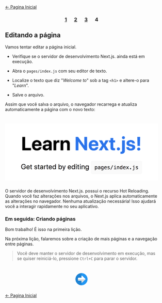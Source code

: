 [← Pagina Inicial](../../../README.md#basico)

<h3 align="center">
<a href="./1.md" style="margin:0 10px;">1</a>
<a href="./2.md" style="margin:0 10px;">2</a>
<a href="./3.md" style="margin:0 10px;">3</a>
<spam style="margin:0 10px;">4</spam>
</h3>

## Editando a página

Vamos tentar editar a página inicial.

  - Verifique se o servidor de desenvolvimento Next.js. ainda está em execução.

  - Abra o `pages/index.js` com seu editor de texto.

  - Localize o texto que diz "*Welcome to*" sob a tag `<h1>` e altere-o para "*Learn*".

  - Salve o arquivo.

Assim que você salva o arquivo, o navegador recarrega e atualiza automaticamente a página com o novo texto:

<h1 align="center"><img src="../../../images/learn-nextjs.png"></h1>

O servidor de desenvolvimento Next.js. possui o recurso Hot Reloading. Quando você faz alterações nos arquivos, o Next.js aplica automaticamente as alterações no navegador. Nenhuma atualização necessária! Isso ajudará você a interagir rapidamente no seu aplicativo.

### Em seguida: Criando páginas

Bom trabalho! É isso na primeira lição.

Na próxima lição, falaremos sobre a criação de mais páginas e a navegação entre páginas.

> Você deve manter o servidor de desenvolvimento em execução, mas se quiser reiniciá-lo, pressione `Ctrl+C` para parar o servidor.

<h1 align="center">
<a href="../navigate-between-pages/1.md"><img src="../../../images/next-arrow.svg" alt="next-arrow" width="40px"></a>
</h1>

[← Pagina Inicial](../../../README.md#basico)